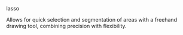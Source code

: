 lasso

Allows for quick selection and segmentation of areas with a freehand drawing tool, combining precision with flexibility.
